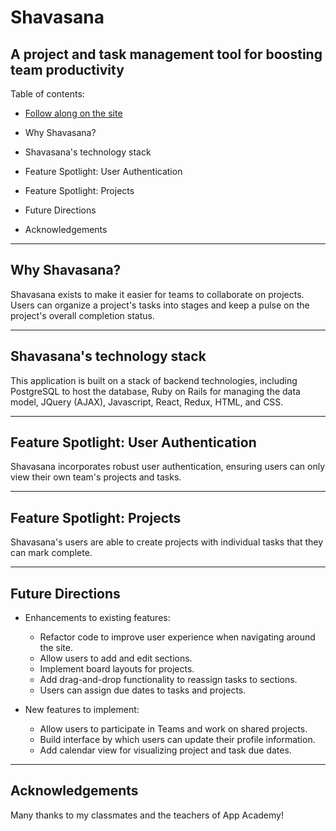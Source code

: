 # Shavasana
## A project and task management tool for boosting team productivity


Table of contents:

* [Follow along on the site](https://shavasana.herokuapp.com/#/)

* Why Shavasana?

* Shavasana's technology stack

* Feature Spotlight: User Authentication

* Feature Spotlight: Projects

* Future Directions

* Acknowledgements


---


## Why Shavasana?


Shavasana exists to make it easier for teams to collaborate on projects. Users can organize a project's tasks into stages and keep a pulse on the project's overall completion status.


---


## Shavasana's technology stack

This application is built on a stack of backend technologies, including PostgreSQL to host the database, Ruby on Rails for managing the data model, JQuery (AJAX), Javascript, React, Redux, HTML, and CSS.


---


## Feature Spotlight: User Authentication

Shavasana incorporates robust user authentication, ensuring users can only view their own team's projects and tasks.

---


## Feature Spotlight: Projects

Shavasana's users are able to create projects with individual tasks that they can mark complete.

---


## Future Directions

* Enhancements to existing features:
    * Refactor code to improve user experience when navigating around the site.
    * Allow users to add and edit sections.
    * Implement board layouts for projects.
    * Add drag-and-drop functionality to reassign tasks to sections.
    * Users can assign due dates to tasks and projects.

* New features to implement:
    * Allow users to participate in Teams and work on shared projects.
    * Build interface by which users can update their profile information.
    * Add calendar view for visualizing project and task due dates.



---


## Acknowledgements

Many thanks to my classmates and the teachers of App Academy!